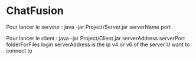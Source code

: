 # ChatFusion

Pour lancer le serveur :
java -jar Project/Server.jar serverName port

Pour lancer le client :
java -jar Project/Client.jar serverAddress serverPort folderForFiles login
serverAddress is the ip v4 or v6 of the server U want to connect to
